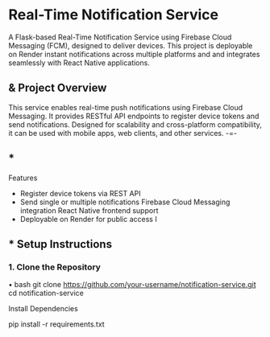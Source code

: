 # Real-Time Notification Service
A Flask-based Real-Time Notification Service using Firebase Cloud Messaging (FCM), designed to deliver devices. This project is deployable on Render
instant notifications across multiple platforms and
and integrates seamlessly with React Native applications.
## & Project Overview
This service enables real-time push notifications using Firebase Cloud Messaging. It provides RESTful API endpoints to register device tokens and send notifications. Designed for scalability and cross-platform compatibility, it can be used with mobile apps, web clients, and other services.
-=-
## *
Features
- Register device tokens via REST API
- Send single or multiple notifications
Firebase Cloud Messaging integration
React Native frontend support
- Deployable on Render for public access
I
## * Setup Instructions
### 1. Clone the Repository
• bash
git clone https://github.com/your-username/notification-service.git
cd notification-service

Install Dependencies

pip install -r requirements.txt
